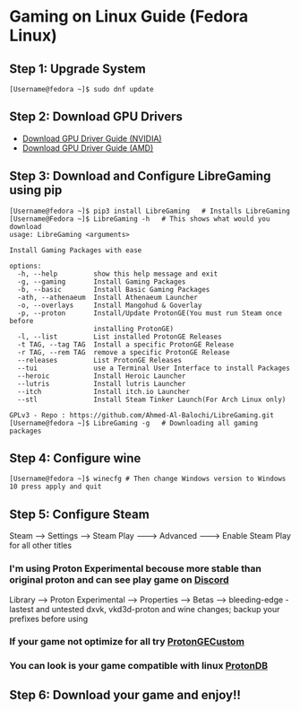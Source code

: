 # Gaming on Linux Guide (Fedora Linux)

## Step 1: Upgrade System 
```
[Username@fedora ~]$ sudo dnf update

```
## Step 2: Download GPU Drivers

- [Download GPU Driver Guide (NVIDIA)](https://www.linuxcapable.com/how-to-install-the-latest-nvidia-graphic-drivers-on-fedora-35-gnome-41/)
- [Download GPU Driver Guide (AMD)](https://www.amd.com/en/support/kb/faq/amdgpu-installation)


## Step 3: Download and Configure LibreGaming using pip

```
[Username@fedora ~]$ pip3 install LibreGaming   # Installs LibreGaming 
[Username@Fedora ~]$ LibreGaming -h   # This shows what would you download 
usage: LibreGaming <arguments>

Install Gaming Packages with ease

options:
  -h, --help         show this help message and exit
  -g, --gaming       Install Gaming Packages
  -b, --basic        Install Basic Gaming Packages
  -ath, --athenaeum  Install Athenaeum Launcher
  -o, --overlays     Install Mangohud & Goverlay
  -p, --proton       Install/Update ProtonGE(You must run Steam once before
                     installing ProtonGE)
  -l, --list         List installed ProtonGE Releases
  -t TAG, --tag TAG  Install a specific ProtonGE Release
  -r TAG, --rem TAG  remove a specific ProtonGE Release
  --releases         List ProtonGE Releases
  --tui              use a Terminal User Interface to install Packages
  --heroic           Install Heroic Launcher
  --lutris           Install lutris Launcher
  --itch             Install itch.io Launcher
  --stl              Install Steam Tinker Launch(For Arch Linux only)

GPLv3 - Repo : https://github.com/Ahmed-Al-Balochi/LibreGaming.git
[Username@fedora ~]$ LibreGaming -g   # Downloading all gaming packages
```

## Step 4: Configure wine
```
[Username@fedora ~]$ winecfg # Then change Windows version to Windows 10 press apply and quit
```

## Step 5: Configure Steam

Steam --> Settings --> Steam Play ---> Advanced ---> Enable Steam Play for all other titles
### I'm using Proton Experimental becouse more stable than original proton and can see play game on [Discord](https://discord.com/download)

Library --> Proton Experimental --> Properties --> Betas --> bleeding-edge - lastest and untested dxvk, vkd3d-proton and wine changes; backup your prefixes before using

### If your game not optimize for all try [ProtonGECustom](https://github.com/GloriousEggroll/proton-ge-custom/tags)

### You can look is your game compatible with linux [ProtonDB](https://www.protondb.com/)

## Step 6: Download your game and enjoy!!
